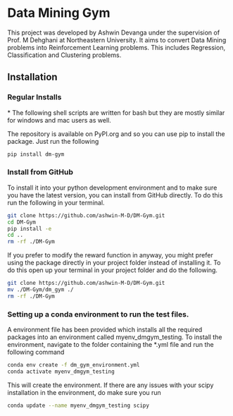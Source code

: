 # Data Mining Gym

This project was developed by Ashwin Devanga under the supervision of Prof. M Dehghani at Northeastern University. It aims to convert Data Mining problems into Reinforcement Learning problems. This includes Regression, Classification and Clustering problems.

## Installation

### Regular Installs

\* The following shell scripts are written for bash but they are mostly similar for windows and mac users as well.

The repository is available on PyPI.org and so you can use pip to install the package. Just run the following

```bash
pip install dm-gym
```

### Install from GitHub

To install it into your python development environment and to make sure you have the latest version, you can install from GitHub directly. To do this run the following in your terminal.

```bash
git clone https://github.com/ashwin-M-D/DM-Gym.git
cd DM-Gym
pip install -e
cd ..
rm -rf ./DM-Gym
```

If you prefer to modify the reward function in anyway, you might prefer using the package directly in your project folder instead of installing it. To do this open up your terminal in your project folder and do the following.

```bash
git clone https://github.com/ashwin-M-D/DM-Gym.git
mv ./DM-Gym/dm_gym ./
rm -rf ./DM-Gym
```

### Setting up a conda environment to run the test files.

A environment file has been provided which installs all the required packages into an environment called myenv_dmgym_testing. To install the environment, navigate to the folder containing the *.yml file and run the following command

```bash
conda env create -f dm_gym_environment.yml
conda activate myenv_dmgym_testing
```

This will create the environment. If there are any issues with your scipy installation in the environment, do make sure you run

```bash
conda update --name myenv_dmgym_testing scipy
```


